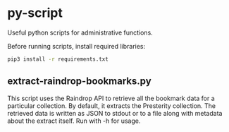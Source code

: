 # py-script
Useful python scripts for administrative functions.

Before running scripts, install required libraries:
```bash
pip3 install -r requirements.txt
```

## extract-raindrop-bookmarks.py

This script uses the Raindrop API to retrieve all the bookmark data for a particular collection.
By default, it extracts the Presterity collection. The retrieved data is written as JSON to 
stdout or to a file along with metadata about the extract itself. Run with -h for usage.

